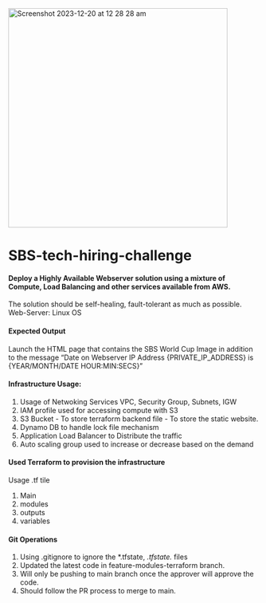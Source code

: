 <img width="440" alt="Screenshot 2023-12-20 at 12 28 28 am" src="https://github.com/techielife9/sbs-tech-hiring-challenge/assets/29218570/70a44e1a-6760-443d-bb0a-45d890493aea">

# SBS-tech-hiring-challenge

####  Deploy a Highly Available Webserver solution using a mixture of Compute, Load Balancing and other services available from AWS. 
The solution should be self-healing, fault-tolerant as much as possible.
Web-Server: Linux OS

#### Expected Output
Launch the HTML page that contains the SBS World Cup Image in addition to the message “Date on Webserver IP Address {PRIVATE_IP_ADDRESS} is {YEAR/MONTH/DATE HOUR:MIN:SECS}”

#### Infrastructure Usage: 
  1. Usage of Netwoking Services 
      VPC, Security Group, Subnets, IGW
  2. IAM profile used for accessing compute with S3
  3. S3 Bucket 
    - To store terraform backend file
    - To store the static website.
  4. Dynamo DB to handle lock file mechanism
  5. Application Load Balancer to Distribute the traffic
  6. Auto scaling group used to increase or decrease based on the demand

#### Used Terraform to provision the infrastructure
Usage .tf tile
  1. Main
  2. modules
  3. outputs
  4. variables

#### Git Operations
  1. Using .gitignore to ignore the *.tfstate, *.tfstate.* files
  2. Updated the latest code in feature-modules-terraform branch.
  3. Will only be pushing to main branch once the approver will approve the code.
  4. Should follow the PR process to merge to main.
